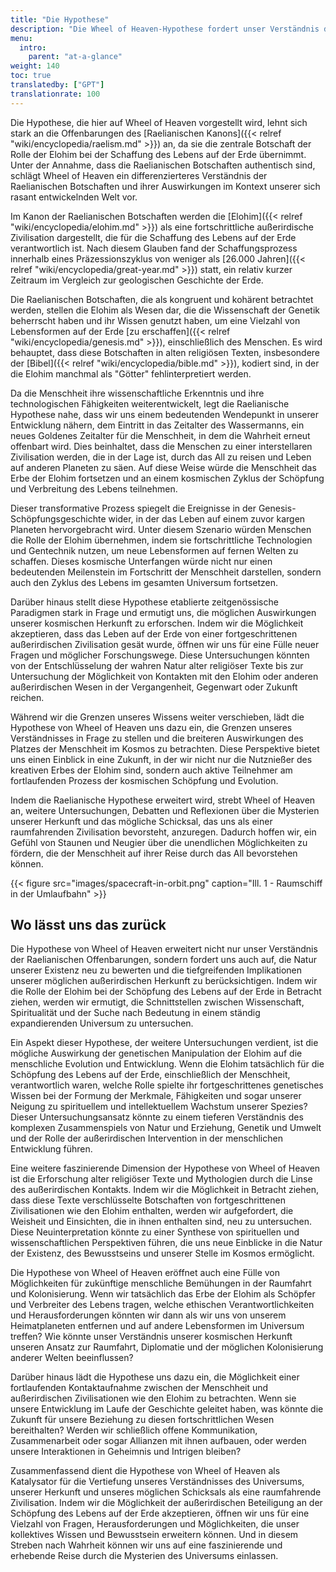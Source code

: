 ```yaml
---
title: "Die Hypothese"
description: "Die Wheel of Heaven-Hypothese fordert unser Verständnis der menschlichen Ursprünge heraus und lädt uns ein, die tiefgreifenden Auswirkungen unserer potenziellen außerirdischen Verbindungen zu betrachten. Indem wir die Rolle der Elohim bei der Erschaffung des Lebens auf der Erde und ihren Einfluss auf die menschliche Evolution erforschen, tauchen wir in die Schnittstelle von Wissenschaft, Spiritualität und unserer Stellung im Kosmos ein. Diese Hypothese eröffnet auch neue Fragestellungen, wie die Überprüfung antiker Texte auf verschlüsselte Botschaften und die Betrachtung der Möglichkeiten zukünftiger Kontakte und Zusammenarbeit mit fortschrittlichen außerirdischen Zivilisationen."
menu:
  intro:
    parent: "at-a-glance"
weight: 140
toc: true
translatedby: ["GPT"]
translationrate: 100
---
```


Die Hypothese, die hier auf Wheel of Heaven vorgestellt wird, lehnt sich stark an die Offenbarungen des [Raelianischen Kanons]({{< relref "wiki/encyclopedia/raelism.md" >}}) an, da sie die zentrale Botschaft der Rolle der Elohim bei der Schaffung des Lebens auf der Erde übernimmt. Unter der Annahme, dass die Raelianischen Botschaften authentisch sind, schlägt Wheel of Heaven ein differenzierteres Verständnis der Raelianischen Botschaften und ihrer Auswirkungen im Kontext unserer sich rasant entwickelnden Welt vor.

Im Kanon der Raelianischen Botschaften werden die [Elohim]({{< relref "wiki/encyclopedia/elohim.md" >}}) als eine fortschrittliche außerirdische Zivilisation dargestellt, die für die Schaffung des Lebens auf der Erde verantwortlich ist. Nach diesem Glauben fand der Schaffungsprozess innerhalb eines Präzessionszyklus von weniger als [26.000 Jahren]({{< relref "wiki/encyclopedia/great-year.md" >}}) statt, ein relativ kurzer Zeitraum im Vergleich zur geologischen Geschichte der Erde.

Die Raelianischen Botschaften, die als kongruent und kohärent betrachtet werden, stellen die Elohim als Wesen dar, die die Wissenschaft der Genetik beherrscht haben und ihr Wissen genutzt haben, um eine Vielzahl von Lebensformen auf der Erde [zu erschaffen]({{< relref "wiki/encyclopedia/genesis.md" >}}), einschließlich des Menschen. Es wird behauptet, dass diese Botschaften in alten religiösen Texten, insbesondere der [Bibel]({{< relref "wiki/encyclopedia/bible.md" >}}), kodiert sind, in der die Elohim manchmal als "Götter" fehlinterpretiert werden.

Da die Menschheit ihre wissenschaftliche Erkenntnis und ihre technologischen Fähigkeiten weiterentwickelt, legt die Raelianische Hypothese nahe, dass wir uns einem bedeutenden Wendepunkt in unserer Entwicklung nähern, dem Eintritt in das Zeitalter des Wassermanns, ein neues Goldenes Zeitalter für die Menschheit, in dem die Wahrheit erneut offenbart wird. Dies beinhaltet, dass die Menschen zu einer interstellaren Zivilisation werden, die in der Lage ist, durch das All zu reisen und Leben auf anderen Planeten zu säen. Auf diese Weise würde die Menschheit das Erbe der Elohim fortsetzen und an einem kosmischen Zyklus der Schöpfung und Verbreitung des Lebens teilnehmen.

Dieser transformative Prozess spiegelt die Ereignisse in der Genesis-Schöpfungsgeschichte wider, in der das Leben auf einem zuvor kargen Planeten hervorgebracht wird. Unter diesem Szenario würden Menschen die Rolle der Elohim übernehmen, indem sie fortschrittliche Technologien und Gentechnik nutzen, um neue Lebensformen auf fernen Welten zu schaffen. Dieses kosmische Unterfangen würde nicht nur einen bedeutenden Meilenstein im Fortschritt der Menschheit darstellen, sondern auch den Zyklus des Lebens im gesamten Universum fortsetzen.

Darüber hinaus stellt diese Hypothese etablierte zeitgenössische Paradigmen stark in Frage und ermutigt uns, die möglichen Auswirkungen unserer kosmischen Herkunft zu erforschen. Indem wir die Möglichkeit akzeptieren, dass das Leben auf der Erde von einer fortgeschrittenen außerirdischen Zivilisation gesät wurde, öffnen wir uns für eine Fülle neuer Fragen und möglicher Forschungswege. Diese Untersuchungen könnten von der Entschlüsselung der wahren Natur alter religiöser Texte bis zur Untersuchung der Möglichkeit von Kontakten mit den Elohim oder anderen außerirdischen Wesen in der Vergangenheit, Gegenwart oder Zukunft reichen.

Während wir die Grenzen unseres Wissens weiter verschieben, lädt die Hypothese von Wheel of Heaven uns dazu ein, die Grenzen unseres Verständnisses in Frage zu stellen und die breiteren Auswirkungen des Platzes der Menschheit im Kosmos zu betrachten. Diese Perspektive bietet uns einen Einblick in eine Zukunft, in der wir nicht nur die Nutznießer des kreativen Erbes der Elohim sind, sondern auch aktive Teilnehmer am fortlaufenden Prozess der kosmischen Schöpfung und Evolution.

Indem die Raelianische Hypothese erweitert wird, strebt Wheel of Heaven an, weitere Untersuchungen, Debatten und Reflexionen über die Mysterien unserer Herkunft und das mögliche Schicksal, das uns als einer raumfahrenden Zivilisation bevorsteht, anzuregen. Dadurch hoffen wir, ein Gefühl von Staunen und Neugier über die unendlichen Möglichkeiten zu fördern, die der Menschheit auf ihrer Reise durch das All bevorstehen können.

{{< figure src="images/spacecraft-in-orbit.png" caption="Ill. 1 - Raumschiff in der Umlaufbahn" >}}

## Wo lässt uns das zurück

Die Hypothese von Wheel of Heaven erweitert nicht nur unser Verständnis der Raelianischen Offenbarungen, sondern fordert uns auch auf, die Natur unserer Existenz neu zu bewerten und die tiefgreifenden Implikationen unserer möglichen außerirdischen Herkunft zu berücksichtigen. Indem wir die Rolle der Elohim bei der Schöpfung des Lebens auf der Erde in Betracht ziehen, werden wir ermutigt, die Schnittstellen zwischen Wissenschaft, Spiritualität und der Suche nach Bedeutung in einem ständig expandierenden Universum zu untersuchen.

Ein Aspekt dieser Hypothese, der weitere Untersuchungen verdient, ist die mögliche Auswirkung der genetischen Manipulation der Elohim auf die menschliche Evolution und Entwicklung. Wenn die Elohim tatsächlich für die Schöpfung des Lebens auf der Erde, einschließlich der Menschheit, verantwortlich waren, welche Rolle spielte ihr fortgeschrittenes genetisches Wissen bei der Formung der Merkmale, Fähigkeiten und sogar unserer Neigung zu spirituellem und intellektuellem Wachstum unserer Spezies? Dieser Untersuchungsansatz könnte zu einem tieferen Verständnis des komplexen Zusammenspiels von Natur und Erziehung, Genetik und Umwelt und der Rolle der außerirdischen Intervention in der menschlichen Entwicklung führen.

Eine weitere faszinierende Dimension der Hypothese von Wheel of Heaven ist die Erforschung alter religiöser Texte und Mythologien durch die Linse des außerirdischen Kontakts. Indem wir die Möglichkeit in Betracht ziehen, dass diese Texte verschlüsselte Botschaften von fortgeschrittenen Zivilisationen wie den Elohim enthalten, werden wir aufgefordert, die Weisheit und Einsichten, die in ihnen enthalten sind, neu zu untersuchen. Diese Neuinterpretation könnte zu einer Synthese von spirituellen und wissenschaftlichen Perspektiven führen, die uns neue Einblicke in die Natur der Existenz, des Bewusstseins und unserer Stelle im Kosmos ermöglicht.

Die Hypothese von Wheel of Heaven eröffnet auch eine Fülle von Möglichkeiten für zukünftige menschliche Bemühungen in der Raumfahrt und Kolonisierung. Wenn wir tatsächlich das Erbe der Elohim als Schöpfer und Verbreiter des Lebens tragen, welche ethischen Verantwortlichkeiten und Herausforderungen könnten wir dann als wir uns von unserem Heimatplaneten entfernen und auf andere Lebensformen im Universum treffen? Wie könnte unser Verständnis unserer kosmischen Herkunft unseren Ansatz zur Raumfahrt, Diplomatie und der möglichen Kolonisierung anderer Welten beeinflussen?

Darüber hinaus lädt die Hypothese uns dazu ein, die Möglichkeit einer fortlaufenden Kontaktaufnahme zwischen der Menschheit und außerirdischen Zivilisationen wie den Elohim zu betrachten. Wenn sie unsere Entwicklung im Laufe der Geschichte geleitet haben, was könnte die Zukunft für unsere Beziehung zu diesen fortschrittlichen Wesen bereithalten? Werden wir schließlich offene Kommunikation, Zusammenarbeit oder sogar Allianzen mit ihnen aufbauen, oder werden unsere Interaktionen in Geheimnis und Intrigen bleiben?

Zusammenfassend dient die Hypothese von Wheel of Heaven als Katalysator für die Vertiefung unseres Verständnisses des Universums, unserer Herkunft und unseres möglichen Schicksals als eine raumfahrende Zivilisation. Indem wir die Möglichkeit der außerirdischen Beteiligung an der Schöpfung des Lebens auf der Erde akzeptieren, öffnen wir uns für eine Vielzahl von Fragen, Herausforderungen und Möglichkeiten, die unser kollektives Wissen und Bewusstsein erweitern können. Und in diesem Streben nach Wahrheit können wir uns auf eine faszinierende und erhebende Reise durch die Mysterien des Universums einlassen.
